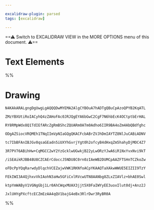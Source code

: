 ```yaml
---

excalidraw-plugin: parsed
tags: [excalidraw]

---
```

==⚠  Switch to EXCALIDRAW VIEW in the MORE OPTIONS menu of this document. ⚠==


# Text Elements
%%
# Drawing
```compressed-json
N4KAkARALgngDgUwgLgAQQQDwMYEMA2AlgCYBOuA7hADTgQBuCpAzoQPYB2KqATL

ZMzYBXUtiRoIACyhQ4zZAHoFAc0JRJQgEYA6bGwC2CgF7N6hbEcK4OCtptbErHAL

RY8RMpWdx8Q1TdIEfARcZgRmBShcZQUARm0ATm0Adho6IIR9BA4oZm4AbQBdfghc

ODgAZSiocVRQMEh1TNqIImVpNIaGQgQKACFcbABrZVJhDmIAYTZ8NlJuCABiADNV

tc7IbBFAnIBJGv0qsaGEadn5iUXYhGvrjYgt0h2ofcyB4dHxqZm5hahyDjMOC4Z7

3R7PV76ABihHw+CqMGCC2wY2YzGcklwUGwkjB22yLwORzYJwA6iR1NxYvxNvi9kT

/iSEAikRJBB48U8CZCAErCdoccJ5NDU8C0rn0zIAeWB2DUMCpAAZFTSHnTCZkoZw

oFDcPpYQqRarwdyDlqchVCEZajwVWK1RKNfoACpYKAAQTaXAkwWWUE5EIZII9TzY

FEkIWI3A4QjhxvVkIAohN3aHw5GFiCxlRVcwUTN8AANbg8ZLxZIAVlz+bhAE0Swl

ktpYmWAByV1VGNgGbj1Lr0AhCWqxMUAX3jjt5X0FaIWYyEE3uoxIlut0dj+Anz2J

JxlUHYgPXcftcECZmEzAA4qQV1bajG4eBx3RlrDwr3RyBR0A
```
%%